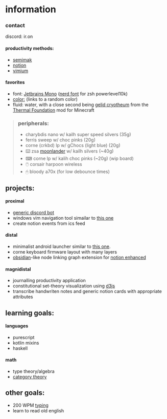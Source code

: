 # information

### contact

discord: ir.on

#### productivity methods:

- [semimak](https://github.com/semilin/semimak)
- [notion](https://notion.so)
- [vimium](https://vimium.github.io/)

#### favorites

- font: [Jetbrains Mono](https://www.jetbrains.com/lp/mono/) ([nerd font](https://github.com/ryanoasis/nerd-fonts/releases/) for zsh powerlevel10k)
- [color:](http://randomcolour.com/) (links to a random color)
- fluid: water, with a close second being [gelid cryotheum](https://ftbwiki.org/Gelid_Cryotheum) from the [Thermal Foundation](https://ftbwiki.org/Thermal_Foundation) mod for Minecraft

> ### peripherals:
> - charybdis nano w/ kailh super speed silvers (35g)
> - ferris sweep w/ choc pinks (20g)
> - corne (crkbd) lp w/ gChocs (light blue) (20g)
> - ⌨️ zsa [moonlander](https://configure.zsa.io/embed/moonlander/layouts/RWWdl/latest/0) w/ kailh silvers (~40g)
> - ⌨ corne lp w/ kalih choc pinks (~20g) (wip board)
> - 🖱️ corsair harpoon wireless
> - 🖱 bloody a70x (for low debounce times)

## projects:

#### proximal

- [generic discord bot](https://github.com/Irr0n/DreamgroveBot)
- windows vim navigation tool simailar to [this one](https://github.com/zsims/hunt-and-peck)
- create notion events from ics feed

#### distal

- minimalist android launcher similar to [this one](https://play.google.com/store/apps/details?id=com.indistractablelauncher.android&hl=en_US&gl=US).
- corne keyboard firmware layout with many layers
- [obsidian](https://obsidian.md/)-like node linking graph extension for [notion enhanced](https://notion-enhancer.github.io/)

#### magnidistal

- journalling productivity application
- constitutional set-theory visualization using [d3js](https://d3js.org/)
- transcribe handwriten notes and generic notion cards with appropriate attributes


## learning goals:

#### languages

- purescript
- kotlin mixins
- haskell

#### math

- type theory/algebra
- [category theory](https://youtu.be/I8LbkfSSR58)

## other goals:

- 200 WPM [typing](https://monkeytype.com/profile/Iron)
- learn to read old english
